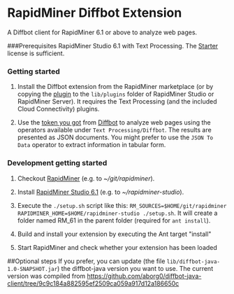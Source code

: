 RapidMiner Diffbot Extension
============================

A Diffbot client for RapidMiner 6.1 or above to analyze web pages. 

###Prerequisites
RapidMiner Studio 6.1 with Text Processing. The [Starter](https://rapidminer.com/pricing/) license is sufficient.

### Getting started
1. Install the Diffbot extension from the RapidMiner marketplace (or by copying the [plugin](https://github.com/aborg0/diffbot_rapidminer/releases/download/v_0.1/rapidminer-Diffbot.beta.-0.1.000.jar) to the `lib/plugins` folder of RapidMiner Studio or RapidMiner Server). It requires the Text Processing (and the included Cloud Connectivity) plugins.

2. Use the [token you got](http://www.diffbot.com/pricing/) from [Diffbot](http://www.diffbot.com/) to analyze web pages using the operators available under `Text Processing/Diffbot`. The results are presented as JSON documents. You might prefer to use the `JSON To Data` operator to extract information in tabular form.

### Development getting started
1. Checkout [RapidMiner](https://github.com/rapidminer/rapidminer) (e.g. to _~/git/rapidminer_).

2. Install [RapidMiner Studio 6.1](https://rapidminer.com/products/studio/) (e.g. to _~/rapidminer-studio_).

3. Execute the `./setup.sh` script like this: `RM_SOURCES=$HOME/git/rapidminer RAPIDMINER_HOME=$HOME/rapidminer-studio ./setup.sh`. It will create a folder named RM_61 in the parent folder (required for `ant install`).

4. Build and install your extension by executing the Ant target "install" 

5. Start RapidMiner and check whether your extension has been loaded

##Optional steps
If you prefer, you can update (the file `lib/diffbot-java-1.0-SNAPSHOT.jar`) the diffbot-java version you want to use. The current version was compiled from https://github.com/aborg0/diffbot-java-client/tree/9c9c184a882595ef2509ca059a917d12a186650c
